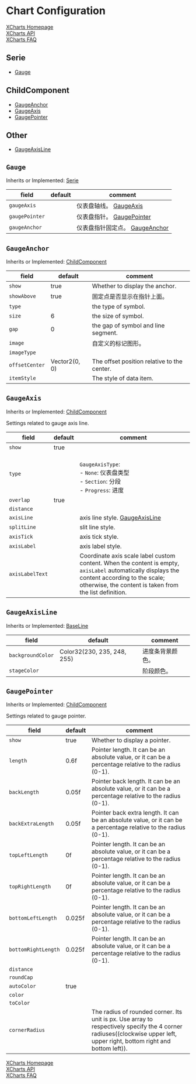 # Chart Configuration

[XCharts Homepage](https://github.com/XCharts-Team/XCharts)</br>
[XCharts API](XChartsAPI-EN.md)</br>
[XCharts FAQ](XChartsFAQ-EN.md)

## Serie

- [Gauge](#Gauge)

## ChildComponent

- [GaugeAnchor](#GaugeAnchor)
- [GaugeAxis](#GaugeAxis)
- [GaugePointer](#GaugePointer)

## Other

- [GaugeAxisLine](#GaugeAxisLine)

## `Gauge`

Inherits or Implemented: [Serie](#Serie)

|field|default|comment|
|--|--|--|
| `gaugeAxis` | | 仪表盘轴线。 [GaugeAxis](GaugeAxis)|
| `gaugePointer` | | 仪表盘指针。 [GaugePointer](GaugePointer)|
| `gaugeAnchor` | | 仪表盘指针固定点。 [GaugeAnchor](GaugeAnchor)|

## `GaugeAnchor`

Inherits or Implemented: [ChildComponent](#ChildComponent)

|field|default|comment|
|--|--|--|
| `show` |true | Whether to display the anchor. |
| `showAbove` |true | 固定点是否显示在指针上面。 |
| `type` | | the type of symbol. |
| `size` |6 | the size of symbol. |
| `gap` |0 | the gap of symbol and line segment. |
| `image` | | 自定义的标记图形。 |
| `imageType` | |  |
| `offsetCenter` |Vector2(0, 0) | The offset position relative to the center. |
| `itemStyle` | | The style of data item. |

## `GaugeAxis`

Inherits or Implemented: [ChildComponent](#ChildComponent)

Settings related to gauge axis line.

|field|default|comment|
|--|--|--|
| `show` |true |  |
| `type` | | </br>`GaugeAxisType`:</br>- `None`: 仪表盘类型</br>- `Section`: 分段</br>- `Progress`: 进度</br>|
| `overlap` |true |  |
| `distance` | |  |
| `axisLine` | | axis line style. [GaugeAxisLine](GaugeAxisLine)|
| `splitLine` | | slit line style. |
| `axisTick` | | axis tick style. |
| `axisLabel` | | axis label style. |
| `axisLabelText` | | Coordinate axis scale label custom content. When the content is empty, `axisLabel` automatically displays the content according to the scale; otherwise, the content is taken from the list definition. |

## `GaugeAxisLine`

Inherits or Implemented: [BaseLine](#BaseLine)

|field|default|comment|
|--|--|--|
| `backgroundColor` |Color32(230, 235, 248, 255) | 进度条背景颜色。 |
| `stageColor` | | 阶段颜色。 |

## `GaugePointer`

Inherits or Implemented: [ChildComponent](#ChildComponent)

Settings related to gauge pointer.

|field|default|comment|
|--|--|--|
| `show` |true | Whether to display a pointer. |
| `length` |0.6f | Pointer length. It can be an absolute value, or it can be a percentage relative to the radius (0-1). |
| `backLength` |0.05f | Pointer back length. It can be an absolute value, or it can be a percentage relative to the radius (0-1). |
| `backExtraLength` |0.05f | Pointer back extra length. It can be an absolute value, or it can be a percentage relative to the radius (0-1). |
| `topLeftLength` |0f | Pointer length. It can be an absolute value, or it can be a percentage relative to the radius (0-1). |
| `topRightLength` |0f | Pointer length. It can be an absolute value, or it can be a percentage relative to the radius (0-1). |
| `bottomLeftLength` |0.025f | Pointer length. It can be an absolute value, or it can be a percentage relative to the radius (0-1). |
| `bottomRightLength` |0.025f | Pointer length. It can be an absolute value, or it can be a percentage relative to the radius (0-1). |
| `distance` | |  |
| `roundCap` | |  |
| `autoColor` |true |  |
| `color` | |  |
| `toColor` | |  |
| `cornerRadius` | | The radius of rounded corner. Its unit is px. Use array to respectively specify the 4 corner radiuses((clockwise upper left, upper right, bottom right and bottom left)). |

[XCharts Homepage](https://github.com/XCharts-Team/XCharts)</br>
[XCharts API](XChartsAPI-EN.md)</br>
[XCharts FAQ](XChartsFAQ-EN.md)
